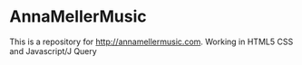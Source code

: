 # AnnaMellerMusic

This is a repository for http://annamellermusic.com. Working in HTML5 CSS and Javascript/J Query
